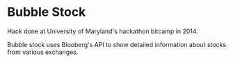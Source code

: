 # Bubble Stock

Hack done at University of Maryland's hackathon bitcamp in 2014. 

Bubble stock uses Blooberg's API to show detailed information about stocks from various exchanges.
